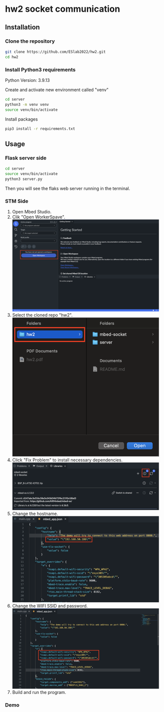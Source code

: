 # hw2 socket communication

## Installation

### Clone the repository

```bash
git clone https://github.com/ESlab2022/hw2.git
cd hw2
```

### Install Python3 requirements

Python Version: 3.9.13

Create and activate new environment called "venv"

```bash
cd server
python3 -m venv venv
source venv/bin/activate
```

Install packages

```bash
pip3 install -r requirements.txt
```

## Usage

### Flask server side

```bash
cd server
source venv/bin/activate
python3 server.py
```

Then you will see the flaks web server running in the terminal.

### STM Side

1. Open Mbed Studio.
2. Clik "Open WorkerSpave".
   <img src="docs/open_workspace.png" >
3. Select the cloned repo "hw2".
   <img src="docs/select_repo.png" >
4. Click "Fix Problem" to install necessary dependencies.
   <img src="docs/click_fix_problem.png" >
5. Change the hostname.
   <img src="docs/change_hostname.png" >
6. Change the WIFI SSID and password.
   <img src="docs/change_wifi_identities.png" >
7. Build and run the program.

### Demo
